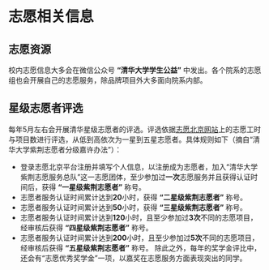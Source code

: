 # 志愿相关信息
## 志愿资源
校内志愿信息大多会在微信公众号 **“清华大学学生公益”** 中发出。各个院系的志愿组也会开展自己的志愿服务，除品牌项目外大多面向院系内部。
## 星级志愿者评选
每年5月左右会开展清华星级志愿者的评选。评选依据[志愿北京网站](http://www.bv2008.cn)上的志愿工时与项目数进行评选，从低到高依次为一星到五星志愿者。具体规则如下（摘自“清华大学紫荆志愿者分级嘉许办法”）：
* 登录志愿北京平台注册并填写个人信息，以注册成为志愿者，加入“清华大学紫荆志愿服务总队”这一志愿团体，至少参加过**一次**志愿服务并且获得认证时间后，获得 **“一星级紫荆志愿者”** 称号。
* 志愿者服务认证时间累计达到**20**小时，获得 **“二星级紫荆志愿者”** 称号。
* 志愿者服务认证时间累计达到**50**小时，获得 **“三星级紫荆志愿者”** 称号。
* 志愿者服务认证时间累计达到**120**小时，且至少参加过**3次**不同的志愿项目，经审核后获得 **“四星级紫荆志愿者”** 称号。
* 志愿者服务认证时间累计达到**200**小时，且至少参加过**5次**不同的志愿项目，经审核后获得 **“五星级紫荆志愿者”** 称号。
除此之外，每年的奖学金评比中，还会有“志愿优秀奖学金”一项，以嘉奖在志愿服务方面表现突出的同学。